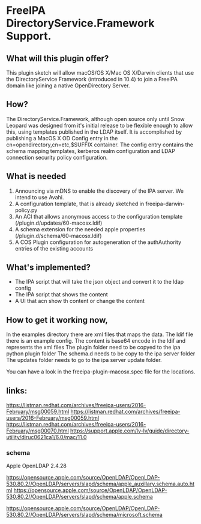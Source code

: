 # FreeIPA DirectoryService.Framework Support.
## What will this plugin offer?
This plugin sketch will allow macOS/OS X/Mac OS X/Darwin clients that use the DirectoryService Framework (introduced in 10.4) to join a FreeIPA domain like joining a native OpenDirectory Server.
## How?
The DirectoryService.Framework, although open source only until Snow Leopard was designed from it's initial release to be flexible enough to allow this, using templates published in the LDAP itself.
It is accomplished by publishing a MacOS X OD Config entry in the cn=opendirectory,cn=etc,$SUFFIX container. The config entry contains the schema mapping templates, kerberos realm configuration and LDAP connection security policy configuration.
## What is needed
1. Announcing via mDNS to enable the discovery of the IPA server. We intend to use Avahi.
2. A configuration template, that is already sketched in freeipa-darwin-policy.py
3. An ACI that allows anonymous access to the configuration template (/plugin.d/updates/60-macosx.ldif)
4. A schema extension for the needed apple properties (/plugin.d/schema/60-macosx.ldif)
5. A COS Plugin configuration for autogeneration of the authAuthority entries of the existing accounts
## What's implemented?
 - The IPA script that will take the json object and convert it to the ldap config
 - The IPA script that shows the content
 - A UI that acn show th content or change the content

## How to get it working now,
In the examples directory there are xml files that maps the data.
The ldif file there is an example config. The content is base64 encode in the ldif and represents the xml files
The plugin folder need to be copyed to the ipa python plugin folder
The schema.d needs to be copy to the ipa server folder 
The updates folder needs to go to the  ipa server update folder.

You can have a look in the freeipa-plugin-macosx.spec file for the locations.

## links:

https://listman.redhat.com/archives/freeipa-users/2016-February/msg00059.html
https://listman.redhat.com/archives/freeipa-users/2016-February/msg00059.html
https://listman.redhat.com/archives/freeipa-users/2016-February/msg00070.html
https://support.apple.com/lv-lv/guide/directory-utility/diruc0621ca1/6.0/mac/11.0


### schema

Apple OpenLDAP 2.4.28

https://opensource.apple.com/source/OpenLDAP/OpenLDAP-530.80.2//OpenLDAP/servers/slapd/schema/apple_auxillary.schema.auto.html
https://opensource.apple.com/source/OpenLDAP/OpenLDAP-530.80.2//OpenLDAP/servers/slapd/schema/apple.schema

https://opensource.apple.com/source/OpenLDAP/OpenLDAP-530.80.2//OpenLDAP/servers/slapd/schema/microsoft.schema
